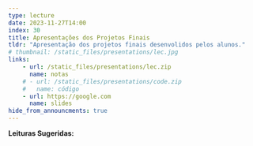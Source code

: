 ```yaml
---
type: lecture
date: 2023-11-27T14:00
index: 30
title: Apresentações dos Projetos Finais
tldr: "Apresentação dos projetos finais desenvolidos pelos alunos."
# thumbnail: /static_files/presentations/lec.jpg
links: 
    - url: /static_files/presentations/lec.zip
      name: notas
    # - url: /static_files/presentations/code.zip
    #   name: código
    - url: https://google.com
      name: slides
hide_from_announcments: true
---
```

**Leituras Sugeridas:**

